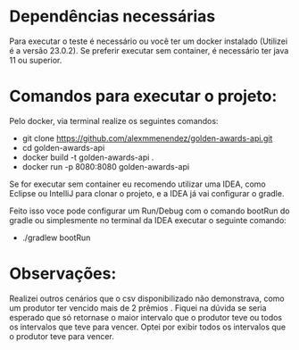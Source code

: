 # Dependências necessárias  
Para executar o teste é necessário ou você ter um docker instalado (Utilizei é a versão 23.0.2). Se preferir
 executar sem container, é necessário ter java 11 ou superior.

# Comandos para executar o projeto:
Pelo docker, via terminal realize os seguintes comandos: 

- git clone https://github.com/alexmmenendez/golden-awards-api.git
- cd golden-awards-api
- docker build -t golden-awards-api .
- docker run -p 8080:8080 golden-awards-api

Se for executar sem container eu recomendo utilizar uma IDEA, como Eclipse ou IntelliJ para clonar o projeto, e a IDEA já vai configurar
 o gradle.

Feito isso voce pode configurar um Run/Debug com o comando bootRun do gradle ou simplesmente
 no terminal da IDEA executar o seguinte comando: 

- ./gradlew bootRun

# Observações:
Realizei outros cenários que o csv disponibilizado não demonstrava, como um produtor ter vencido mais de 2 prêmios
. Fiquei na dúvida se seria esperado que só retornase o maior intervalo que o produtor teve ou todos os intervalos
 que teve para vencer. Optei por exibir todos os intervalos que o produtor teve para vencer.